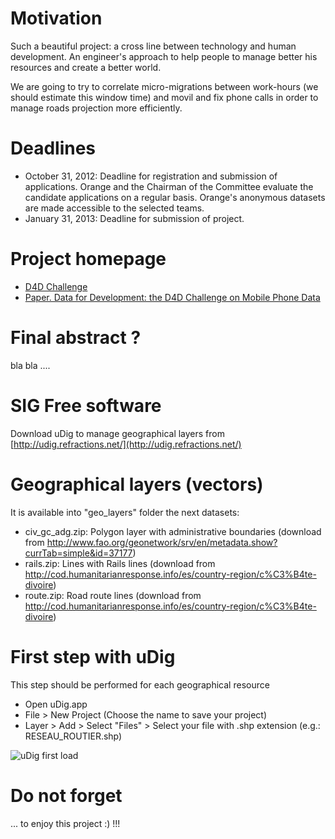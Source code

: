 # Motivation 
Such a beautiful project: a cross line between technology and human development. An engineer's approach to help people to manage better his resources and create a better world.

We are going to try to correlate micro-migrations between work-hours (we should estimate this window time) and movil and fix phone calls in order to manage roads projection more efficiently.

# Deadlines
* October 31, 2012: Deadline for registration and submission  of applications. Orange and the Chairman of the Committee evaluate the candidate  applications on a regular basis. Orange's anonymous datasets are made accessible  to the selected teams.
* January 31, 2013: Deadline for submission of  project.

# Project homepage
* [D4D Challenge](http://www.d4d.orange.com/home) 
* [Paper. Data for Development: the D4D Challenge on Mobile Phone Data](http://arxiv.org/abs/1210.0137) 

# Final abstract ?
bla bla ....

# SIG Free software
Download uDig to manage geographical layers from [http://udig.refractions.net/](http://udig.refractions.net/)


# Geographical layers (vectors)
It is available into "geo_layers" folder the next datasets:

* civ_gc_adg.zip: Polygon layer with administrative boundaries (download from http://www.fao.org/geonetwork/srv/en/metadata.show?currTab=simple&id=37177)
* rails.zip: Lines with Rails lines (download from http://cod.humanitarianresponse.info/es/country-region/c%C3%B4te-divoire)
* route.zip: Road route lines (download from http://cod.humanitarianresponse.info/es/country-region/c%C3%B4te-divoire)
	
# First step with uDig

This step should be performed for each geographical resource

* Open uDig.app
* File > New Project (Choose the name to save your project)
* Layer > Add > Select "Files" > Select your file with .shp extension (e.g.: RESEAU_ROUTIER.shp)
	
![uDig first load](https://raw.github.com/rmaestre/d4d-challenge/master/doc/img/udig_first_load.png?login=rmaestre&token=3a881e97db2dbfd3f32585885c67501b)

# Do not forget
... to enjoy this project  :) !!!